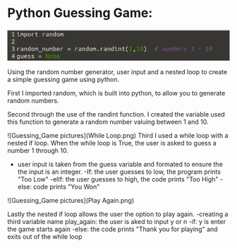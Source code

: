 # Python Guessing Game:

![Import](/Guessing_Game_Pictures/Import.png)

Using the random number generator, user input and a nested loop to create a simple guessing game using python. 

First I imported random, which is built into python, to allow you to generate random numbers.

Second through the use of the randint function. I created the variable used this function to generate a random number valuing between 1 and 10. 

![Guessing_Game pictures](While Loop.png)
Third I used a while loop with a nested if loop. When the while loop is True, the user is asked to guess a number 1 through 10. 
 - user input is taken from the guess variable and formated to ensure the the input is an integer. 
 -If: the user guesses to low, the program prints "Too Low"
 -elIf: the user guesses to  high, the code prints "Too High"
 -else: code prints "You Won"
 
 ![Guessing_Game pictures](Play Again.png)
 
Lastly the nested if loop allows the user the option to play again.
-creating a third variable name play_again: the user is aked to input y or n
-if: y is enter the game starts again
-else: the code prints "Thank you for playing" and exits out of the while loop

